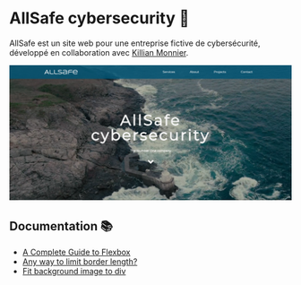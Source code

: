 # AllSafe cybersecurity 🔐
AllSafe est un site web pour une entreprise fictive de cybersécurité, développé en collaboration avec [Killian Monnier](https://github.com/paraceltus/).

![website preview](img/preview.png?raw=true)

## Documentation 📚
- [A Complete Guide to Flexbox](https://css-tricks.com/snippets/css/a-guide-to-flexbox/)
- [Any way to limit border length?](https://stackoverflow.com/questions/4131490/any-way-to-limit-border-length/42157360)
- [Fit background image to div](https://stackoverflow.com/questions/8200204/fit-background-image-to-div)